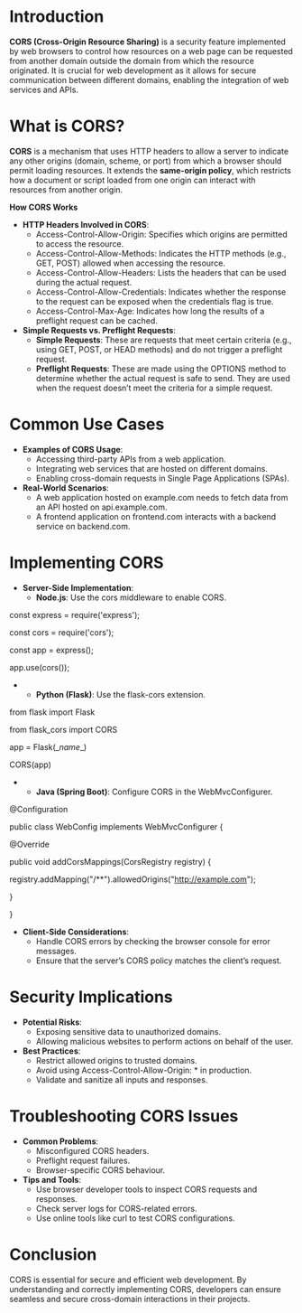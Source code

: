 # Introduction

**CORS (Cross-Origin Resource Sharing)** is a security feature implemented by web browsers to control how resources on a web page can be requested from another domain outside the domain from which the resource originated. It is crucial for web development as it allows for secure communication between different domains, enabling the integration of web services and APIs.

# What is CORS?

**CORS** is a mechanism that uses HTTP headers to allow a server to indicate any other origins (domain, scheme, or port) from which a browser should permit loading resources. It extends the **same-origin policy**, which restricts how a document or script loaded from one origin can interact with resources from another origin.

**How CORS Works**

- **HTTP Headers Involved in CORS**:
  - Access-Control-Allow-Origin: Specifies which origins are permitted to access the resource.
  - Access-Control-Allow-Methods: Indicates the HTTP methods (e.g., GET, POST) allowed when accessing the resource.
  - Access-Control-Allow-Headers: Lists the headers that can be used during the actual request.
  - Access-Control-Allow-Credentials: Indicates whether the response to the request can be exposed when the credentials flag is true.
  - Access-Control-Max-Age: Indicates how long the results of a preflight request can be cached.
- **Simple Requests vs. Preflight Requests**:
  - **Simple Requests**: These are requests that meet certain criteria (e.g., using GET, POST, or HEAD methods) and do not trigger a preflight request.
  - **Preflight Requests**: These are made using the OPTIONS method to determine whether the actual request is safe to send. They are used when the request doesn’t meet the criteria for a simple request.

# Common Use Cases

- **Examples of CORS Usage**:
  - Accessing third-party APIs from a web application.
  - Integrating web services that are hosted on different domains.
  - Enabling cross-domain requests in Single Page Applications (SPAs).
- **Real-World Scenarios**:
  - A web application hosted on example.com needs to fetch data from an API hosted on api.example.com.
  - A frontend application on frontend.com interacts with a backend service on backend.com.

# Implementing CORS

- **Server-Side Implementation**:
  - **Node.js**: Use the cors middleware to enable CORS.

const express = require('express');

const cors = require('cors');

const app = express();

app.use(cors());

- - **Python (Flask)**: Use the flask-cors extension.

from flask import Flask

from flask_cors import CORS

app = Flask(\__name_\_)

CORS(app)

- - **Java (Spring Boot)**: Configure CORS in the WebMvcConfigurer.

@Configuration

public class WebConfig implements WebMvcConfigurer {

@Override

public void addCorsMappings(CorsRegistry registry) {

registry.addMapping("/\*\*").allowedOrigins("<http://example.com>");

}

}

- **Client-Side Considerations**:
  - Handle CORS errors by checking the browser console for error messages.
  - Ensure that the server’s CORS policy matches the client’s request.

# Security Implications

- **Potential Risks**:
  - Exposing sensitive data to unauthorized domains.
  - Allowing malicious websites to perform actions on behalf of the user.
- **Best Practices**:
  - Restrict allowed origins to trusted domains.
  - Avoid using Access-Control-Allow-Origin: \* in production.
  - Validate and sanitize all inputs and responses.

# Troubleshooting CORS Issues

- **Common Problems**:
  - Misconfigured CORS headers.
  - Preflight request failures.
  - Browser-specific CORS behaviour.
- **Tips and Tools**:
  - Use browser developer tools to inspect CORS requests and responses.
  - Check server logs for CORS-related errors.
  - Use online tools like curl to test CORS configurations.

# Conclusion

CORS is essential for secure and efficient web development. By understanding and correctly implementing CORS, developers can ensure seamless and secure cross-domain interactions in their projects.
